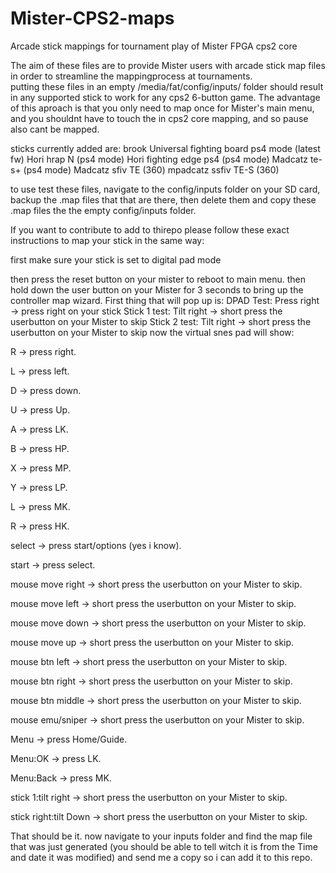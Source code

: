 # Mister-CPS2-maps
Arcade stick mappings for tournament play of Mister FPGA cps2 core


The aim of these files are to provide Mister users with arcade stick map files in order to streamline the mappingprocess at tournaments.    
putting these files in an empty /media/fat/config/inputs/ folder should result in any supported stick to work for any cps2 6-button game.
The advantage of this aproach is that you only need to map once for Mister's main menu, and you shouldnt have to touch the in cps2 core mapping, and so pause also cant be mapped.

sticks currently added are: 
brook Universal fighting board ps4 mode (latest fw)
Hori hrap N (ps4 mode)
Hori fighting edge ps4 (ps4 mode)
Madcatz te-s+ (ps4 mode)
Madcatz sfiv TE (360)
mpadcatz ssfiv TE-S (360)


to use test these files, navigate to the config/inputs folder on your SD card, backup the .map files that that are there, then delete them and copy these .map files the the empty config/inputs folder. 

If you want to contribute to add to thirepo please follow these exact instructions to map your stick in the same way:

first make sure your stick is set to digital pad mode 

then press the reset button on your mister to reboot to main menu.
then hold down the user button on your Mister for 3 seconds to bring up the controller map wizard.
First thing that will pop up is:
DPAD Test: Press right -> press right on your stick
Stick 1 test: Tilt right -> short press the userbutton on your Mister to skip
Stick 2 test: Tilt right -> short press the userbutton on your Mister to skip
now the virtual snes pad will show:

R -> press right.

L -> press left.

D -> press down.

U -> press Up.

A -> press LK.

B -> press HP.

X -> press MP.

Y -> press LP.

L -> press MK.

R -> press HK.

select -> press start/options (yes i know).

start -> press select.

mouse move right -> short press the userbutton on your Mister to skip.

mouse move left -> short press the userbutton on your Mister to skip.

mouse move down -> short press the userbutton on your Mister to skip.

mouse move up -> short press the userbutton on your Mister to skip.

mouse btn left -> short press the userbutton on your Mister to skip.

mouse btn right -> short press the userbutton on your Mister to skip.

mouse btn middle -> short press the userbutton on your Mister to skip.

mouse emu/sniper -> short press the userbutton on your Mister to skip.

Menu -> press Home/Guide.

Menu:OK -> press LK.

Menu:Back -> press MK.

stick 1:tilt right -> short press the userbutton on your Mister to skip.

stick right:tilt Down -> short press the userbutton on your Mister to skip.

That should be it. now navigate to your inputs folder and find the map file that was just generated (you should be able to tell witch it is from the Time and date it was modified) and send me a copy so i can add it to this repo. 
